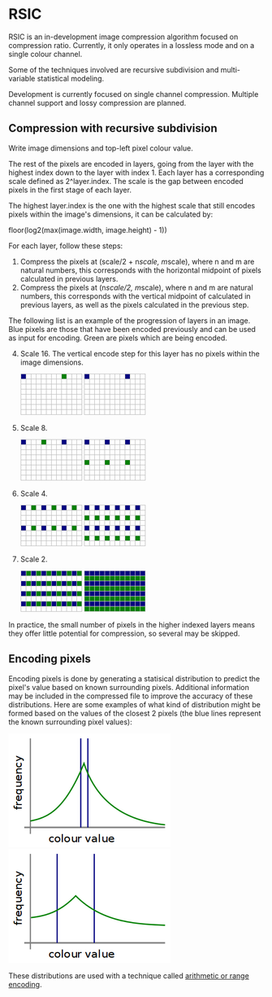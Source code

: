 # RSIC

RSIC is an in-development image compression algorithm focused on compression ratio. Currently, it only operates in a lossless mode and on a single colour channel.

Some of the techniques involved are recursive subdivision and multi-variable statistical modeling.

Development is currently focused on single channel compression. Multiple channel support and lossy compression are planned.

## Compression with recursive subdivision

Write image dimensions and top-left pixel colour value.

The rest of the pixels are encoded in layers, going from the layer with the highest index down to the layer with index 1. Each layer has a corresponding scale defined as 2^layer.index. The scale is the gap between encoded pixels in the first stage of each layer.

The highest layer.index is the one with the highest scale that still encodes pixels within the image's dimensions, it can be calculated by:

floor(log2(max(image.width, image.height) - 1))

For each layer, follow these steps:

1. Compress the pixels at (scale/2 + n*scale, m*scale), where n and m are natural numbers, this corresponds with the horizontal midpoint of pixels calculated in previous layers.
2. Compress the pixels at (n*scale/2, m*scale), where n and m are natural numbers, this corresponds with the vertical midpoint of calculated in previous layers, as well as the pixels calculated in the previous step.

The following list is an example of the progression of layers in an image. Blue pixels are those that have been encoded previously and can be used as input for encoding. Green are pixels which are being encoded.

4. Scale 16. The vertical encode step for this layer has no pixels within the image dimensions.

   ![Layer 4a](./docs/images/layer4a.png) ![Layer 4b](./docs/images/layer4b.png)
3. Scale 8.

   ![Layer 3a](./docs/images/layer3a.png) ![Layer 3b](./docs/images/layer3b.png)
2. Scale 4.

   ![Layer 2a](./docs/images/layer2a.png) ![Layer 2b](./docs/images/layer2b.png)
1. Scale 2.

   ![Layer 1a](./docs/images/layer1a.png) ![Layer 1b](./docs/images/layer1b.png)

In practice, the small number of pixels in the higher indexed layers means they offer little potential for compression, so several may be skipped.

## Encoding pixels

Encoding pixels is done by generating a statisical distribution to predict the pixel's value based on known surrounding pixels. Additional information may be included in the compressed file to improve the accuracy of these distributions. Here are some examples of what kind of distribution might be formed based on the values of the closest 2 pixels (the blue lines represent the known surrounding pixel values):

![Example distribution with 2 similar colours as input](./docs/images/example-distribution-1.png) ![Example distribution with 2 quite different colours as input](./docs/images/example-distribution-2.png)

These distributions are used with a technique called [arithmetic or range encoding](https://en.wikipedia.org/wiki/Arithmetic_encoding).
